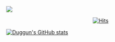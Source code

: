 <img src="https://capsule-render.vercel.app/api?type=Waving&color=gradient&height=250&section=header&text=Hi there👋&fontSize=100" />

<div align=center>
  
[![Hits](https://hits.seeyoufarm.com/api/count/incr/badge.svg?url=https%3A%2F%2Fgithub.com%2Fgjbae1212%2FDuggun&count_bg=%23B5E5FF&title_bg=%23FFD1E8&icon=&icon_color=%23E7E7E7&title=hits&edge_flat=false)](https://hits.seeyoufarm.com)

</div>

[![Duggun's GitHub stats](https://github-readme-stats.vercel.app/api?username=Duggun)](https://github.com/anuraghazra/github-readme-stats)
